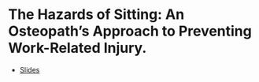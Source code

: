 # The Hazards of Sitting: An Osteopath’s Approach to Preventing Work-Related Injury.

- [Slides](https://docs.google.com/file/d/1E3DDHokiHrDteC2ILZa5DlW0mi_hvt6c/edit?usp=docslist_api&filetype=mspresentation)
